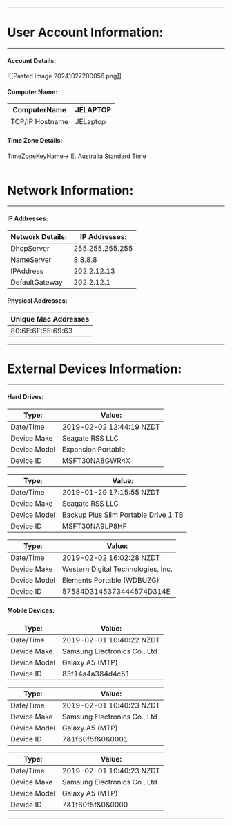 
---
# User Account Information:
---
#### Account Details:

![[Pasted image 20241027200056.png]]
#### Computer Name:

| ComputerName    | JELAPTOP |
| --------------- | -------- |
| TCP/IP Hostname | JELaptop |

#### Time Zone Details:

TimeZoneKeyName-> E. Australia Standard Time

---
# Network Information:
---

#### IP Addresses:

| Network Details: | IP Addresses:   |
| ---------------- | --------------- |
| DhcpServer       | 255.255.255.255 |
| NameServer       | 8.8.8.8         |
| IPAddress        | 202.2.12.13     |
| DefaultGateway   | 202.2.12.1      |
#### Physical Addresses:

| Unique Mac Addresses |
| -------------------- |
| 80:6E:6F:6E:69:63    |

---
# External Devices Information:
---
#### Hard Drives:

| Type:        | Value:                   |
| ------------ | ------------------------ |
| Date/Time    | 2019-02-02 12:44:19 NZDT |
| Device Make  | Seagate RSS LLC          |
| Device Model | Expansion Portable       |
| Device ID    | MSFT30NA8GWR4X	          |

| Type:        | Value:                               |
| ------------ | ------------------------------------ |
| Date/Time    | 2019-01-29 17:15:55 NZDT             |
| Device Make  | Seagate RSS LLC                      |
| Device Model | Backup Plus Slim Portable Drive 1 TB |
| Device ID    | MSFT30NA9LP8HF	                      |

| Type:        | Value:                             |
| ------------ | ---------------------------------- |
| Date/Time    | 2019-02-02 16:02:28 NZDT           |
| Device Make  | Western Digital Technologies, Inc. |
| Device Model | Elements Portable (WDBUZG)         |
| Device ID    | 57584D3145373444574D314E	          |

#### Mobile Devices:

| Type:        | Value:                       |
| ------------ | ---------------------------- |
| Date/Time    | 2019-02-01 10:40:22 NZDT     |
| Device Make  | Samsung Electronics Co., Ltd |
| Device Model | Galaxy A5 (MTP)              |
| Device ID    | 83f14a4a384d4c51	            |

| Type:        | Value:                       |
| ------------ | ---------------------------- |
| Date/Time    | 2019-02-01 10:40:23 NZDT     |
| Device Make  | Samsung Electronics Co., Ltd |
| Device Model | Galaxy A5 (MTP)              |
| Device ID    | 7&1f60f5f&0&0001	            |

| Type:        | Value:                       |
| ------------ | ---------------------------- |
| Date/Time    | 2019-02-01 10:40:23 NZDT     |
| Device Make  | Samsung Electronics Co., Ltd |
| Device Model | Galaxy A5 (MTP)              |
| Device ID    | 7&1f60f5f&0&0000	            |

---